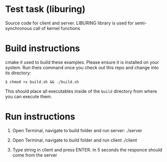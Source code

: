 # Test task (liburing)
Source code for client and server.
LIBURING library is used for semi-synchronous call of kernel functions 

Build instructions
==================
cmake it used to build these examples. Please ensure it is installed on your system. 
Run theis command once you check out this repo and change into its directory:

```
$ chmod +x build.sh && ./build.sh

```

This should place all executables inside of the ``build`` directory from where you can execute them.

Run instructions
==================

1) Open Terminal, navigate to build folder and run server:
	./server

2)  Open Terminal, navigate to build folder and run client
	./client
	
3) Type string in client and press ENTER. In 5 seconds the responce should come from the server
